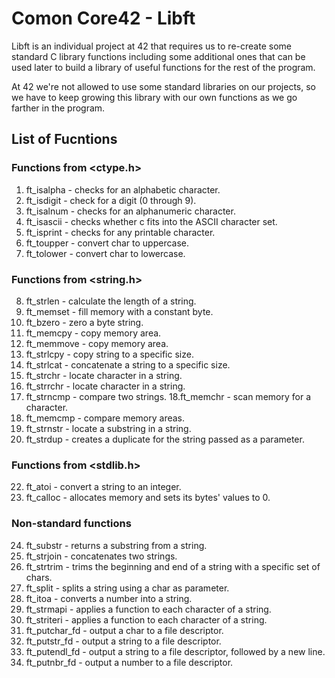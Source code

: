 # Comon Core42 - Libft
Libft is an individual project at 42 that requires us to re-create some standard C library functions including some additional ones that can be used later to build a library of useful functions for the rest of the program.

At 42 we're not allowed to use some standard libraries on our projects, so we have to keep growing this library with our own functions as we go farther in the program.

## List of Fucntions

### Functions from <ctype.h>

 1. ft_isalpha - checks for an alphabetic character.
 2. ft_isdigit - check for a digit (0 through 9).
 3. ft_isalnum - checks for an alphanumeric character.
 4. ft_isascii - checks whether c fits into the ASCII character set.
 5. ft_isprint - checks for any printable character.
 6. ft_toupper - convert char to uppercase.
 7. ft_tolower - convert char to lowercase.
### Functions from <string.h>

 8. ft_strlen - calculate the length of a string.
 9. ft_memset - fill memory with a constant byte.
 10. ft_bzero - zero a byte string.
 11. ft_memcpy - copy memory area.
 12. ft_memmove - copy memory area.
 13. ft_strlcpy - copy string to a specific size.
 14. ft_strlcat - concatenate a string to a specific size.
 15. ft_strchr - locate character in a string.
 16. ft_strrchr - locate character in a string.
 17. ft_strncmp - compare two strings.
 18.ft_memchr - scan memory for a character.
 19. ft_memcmp - compare memory areas.
 20. ft_strnstr - locate a substring in a string.
 21. ft_strdup - creates a duplicate for the string passed as a parameter.
### Functions from <stdlib.h>

 22. ft_atoi - convert a string to an integer.
 23. ft_calloc - allocates memory and sets its bytes' values to 0.
### Non-standard functions

 24. ft_substr - returns a substring from a string.
 25.  ft_strjoin - concatenates two strings.
 26. ft_strtrim - trims the beginning and end of a string with a specific set of chars.
 27. ft_split - splits a string using a char as parameter.
 28. ft_itoa - converts a number into a string.
 29. ft_strmapi - applies a function to each character of a string.
 30. ft_striteri - applies a function to each character of a string.
 31. ft_putchar_fd - output a char to a file descriptor.
 32. ft_putstr_fd - output a string to a file descriptor.
 33. ft_putendl_fd - output a string to a file descriptor, followed by a new line.
 34. ft_putnbr_fd - output a number to a file descriptor.
